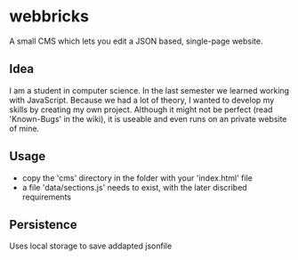# webbricks
A small CMS which lets you edit a JSON based, single-page website.

## Idea
I am a student in computer science. In the last semester we learned working with JavaScript. Because we had a lot of theory, I wanted to develop my skills by creating my own project. Although it might not be perfect (read 'Known-Bugs' in the wiki), it is useable and even runs on an private website of mine.

## Usage
- copy the 'cms' directory in the folder with your 'index.html' file
- a file 'data/sections.js' needs to exist, with the later discribed requirements

## Persistence
Uses local storage to save addapted jsonfile
